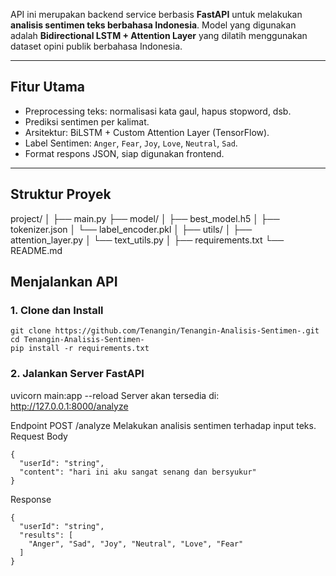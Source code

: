 
API ini merupakan backend service berbasis **FastAPI** untuk melakukan **analisis sentimen teks berbahasa Indonesia**. Model yang digunakan adalah **Bidirectional LSTM + Attention Layer** yang dilatih menggunakan dataset opini publik berbahasa Indonesia.

---

## Fitur Utama

- Preprocessing teks: normalisasi kata gaul, hapus stopword, dsb.
- Prediksi sentimen per kalimat.
- Arsitektur: BiLSTM + Custom Attention Layer (TensorFlow).
- Label Sentimen: `Anger`, `Fear`, `Joy`, `Love`, `Neutral`, `Sad`.
- Format respons JSON, siap digunakan frontend.

---

## Struktur Proyek

project/
│
├── main.py
├── model/
│ ├── best_model.h5
│ ├── tokenizer.json
│ └── label_encoder.pkl
│
├── utils/
│ ├── attention_layer.py 
│ └── text_utils.py
│
├── requirements.txt
└── README.md


## Menjalankan API
### 1. Clone dan Install
```
git clone https://github.com/Tenangin/Tenangin-Analisis-Sentimen-.git
cd Tenangin-Analisis-Sentimen-
pip install -r requirements.txt
```
### 2. Jalankan Server FastAPI
uvicorn main:app --reload
Server akan tersedia di: http://127.0.0.1:8000/analyze

Endpoint
POST /analyze
Melakukan analisis sentimen terhadap input teks.
Request Body
```
{
  "userId": "string",
  "content": "hari ini aku sangat senang dan bersyukur"
}
```
Response
```
{
  "userId": "string",
  "results": [
    "Anger", "Sad", "Joy", "Neutral", "Love", "Fear"
  ]
}
```
